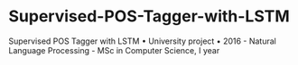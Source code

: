 # Supervised-POS-Tagger-with-LSTM
Supervised POS Tagger with LSTM • University project • 2016 - Natural Language Processing - MSc in Computer Science, I year
